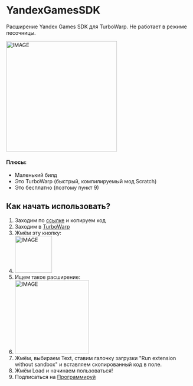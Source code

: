 # YandexGamesSDK
Расширение Yandex Games SDK для TurboWarp. Не работает в режиме песочницы.

<img src="https://private-user-images.githubusercontent.com/156839189/393233451-e0dc62cd-81a2-4248-9233-a8f3a4e576cf.png?jwt=eyJhbGciOiJIUzI1NiIsInR5cCI6IkpXVCJ9.eyJpc3MiOiJnaXRodWIuY29tIiwiYXVkIjoicmF3LmdpdGh1YnVzZXJjb250ZW50LmNvbSIsImtleSI6ImtleTUiLCJleHAiOjE3NDEyNTMzOTMsIm5iZiI6MTc0MTI1MzA5MywicGF0aCI6Ii8xNTY4MzkxODkvMzkzMjMzNDUxLWUwZGM2MmNkLTgxYTItNDI0OC05MjMzLWE4ZjNhNGU1NzZjZi5wbmc_WC1BbXotQWxnb3JpdGhtPUFXUzQtSE1BQy1TSEEyNTYmWC1BbXotQ3JlZGVudGlhbD1BS0lBVkNPRFlMU0E1M1BRSzRaQSUyRjIwMjUwMzA2JTJGdXMtZWFzdC0xJTJGczMlMkZhd3M0X3JlcXVlc3QmWC1BbXotRGF0ZT0yMDI1MDMwNlQwOTI0NTNaJlgtQW16LUV4cGlyZXM9MzAwJlgtQW16LVNpZ25hdHVyZT1iYTMyMTJkYWRkOWFkNTZjMjcwZWIwYTRjZTU1YzAyNjBjZDY2YTNlMjEzNmVmM2EyNWQ2OWYwZWYwMmU1YjE1JlgtQW16LVNpZ25lZEhlYWRlcnM9aG9zdCJ9.ceR6FJsDm3RsKXVEQRDZKa6rc8ZLQ2a9Q5XDB9m_ZsU" alt="IMAGE" width="300"/>

#### Плюсы:
 + Маленький билд
 + Это TurboWarp (быстрый, компилируемый мод Scratch)
 + Это бесплатно (поэтому пункт 9)

## Как начать использовать?
1. Заходим по [ссылке](https://github.com/scratch-craft-2/ya-games-turbowarp/blob/5e21ae9937b031302ef12eee8ebf78bdbe15089d/extension-code.js) и копируем код
2. Заходим в [TurboWarp](https://turbowarp.org/editor)
3. Жмём эту кнопку:
4. <img src="https://raw.githubusercontent.com/NewEngineSystem/Yandex-Games-SDK-Scratch/main/extension%2B.png" 
 alt="IMAGE" width="100"/>
5. Ищем такое расширение:
6. <img src="https://raw.githubusercontent.com/NewEngineSystem/Yandex-Games-SDK-Scratch/main/extension.png" 
 alt="IMAGE" width="200"/>
7. Жмём, выбираем Text, ставим галочку загрузки "Run extension without sandbox" и вставляем скопированный код в поле.
8. Жмём Load и начинаем пользоваться!
9. Подписаться на [Программируй](https://t.me/creative_programmer)
